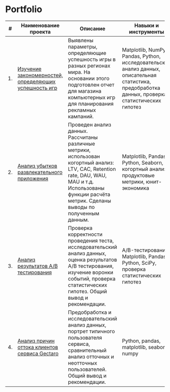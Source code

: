 # Portfolio


| #    | Наименование проекта                | Описание                                                     | Навыки и инструменты                                                         |
| ---- | ------------------------------------------------------------ | ------------------------------------------------------------ | ------------------------------------------------------------ |
| 1.   | [Изучение закономерностей, определяющих успешность игр](https://github.com/EugeniyaMuzafarova/Portfolio/blob/main/Games.ipynb) | Выявлены параметры, определяющие успешность игры в разных регионах мира. На основании этого подготовлен отчет для магазина компьютерных игр для планирования рекламных кампаний.| Matplotlib, NumPy, Pandas, Python, исследовательский анализ данных, описательная статистика, предобработка данных, проверка статистических гипотез |
| 2.   | [Анализ убытков развлекательного приложения](https://github.com/EugeniyaMuzafarova/Portfolio/blob/main/Advertising_losses_analysis.ipynb) | Проведен анализ данных. Рассчитаны различные метрики, использован когортный анализ: LTV, CAC, Retention rate, DAU, WAU, MAU и т.д. Использованы функции расчёта метрик. Сделаны выводы по полученным данным. | Matplotlib, Pandas, Python, Seaborn, когортный анализ, продуктовые метрики, юнит-экономика |
| 3.   | [Анализ результатов А/B тестирования](https://github.com/EugeniyaMuzafarova/Portfolio/blob/main/A_B_Testing_Results.ipynb) | Проверка корректности проведения теста,  исследовательский анализ данных, оценка результатов А/В тестирования, изучение воронки событий, проверка статистических гипотез. Общий вывод и рекомендации. | A/B-тестирование, Matplotlib, Pandas, Python, SciPy, проверка статистических гипотез |
| 4.   | [Анализ причин оттока клиентов сервиса Gectaro](https://github.com/EugeniyaMuzafarova/Gectaro_data_analysis/tree/main) | Предобработка и исследовательский анализ данных, портрет типичного пользователя сервиса, сравнительный анализ отточных и неотточных пользователей. Общий вывод и рекомендации. | Python, pandas, matplotlib, seaborn, numpy |
